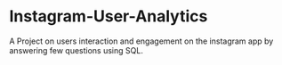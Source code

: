 # Instagram-User-Analytics
A Project on users interaction and engagement on the instagram app by answering few questions using SQL.

